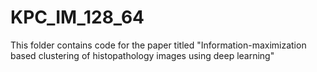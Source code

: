 # KPC_IM_128_64
This folder contains code for the paper titled "Information-maximization based clustering of histopathology images using deep learning"

